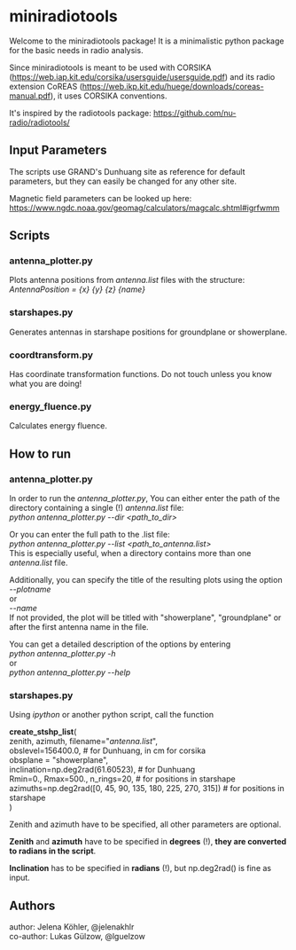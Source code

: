 # miniradiotools
 
Welcome to the miniradiotools package! It is a minimalistic python package for the basic needs in radio analysis.

Since miniradiotools is meant to be used with CORSIKA (https://web.iap.kit.edu/corsika/usersguide/usersguide.pdf) and its radio extension CoREAS (https://web.ikp.kit.edu/huege/downloads/coreas-manual.pdf), it uses CORSIKA conventions.

It's inspired by the radiotools package: https://github.com/nu-radio/radiotools/


## Input Parameters

The scripts use GRAND's Dunhuang site as reference for default parameters, but they can easily be changed for any other site.

Magnetic field parameters can be looked up here: https://www.ngdc.noaa.gov/geomag/calculators/magcalc.shtml#igrfwmm

## Scripts
### antenna_plotter.py
Plots antenna positions from *antenna.list* files with the structure:\
*AntennaPosition = {x} {y} {z} {name}*

### starshapes.py
Generates antennas in starshape positions for groundplane or showerplane.

### coordtransform.py
Has coordinate transformation functions. Do not touch unless you know what you are doing!

### energy_fluence.py
Calculates energy fluence.

## How to run
### antenna_plotter.py
In order to run the *antenna_plotter.py*,
You can either enter the path of the directory containing a single (!) *antenna.list* file:\
*python antenna_plotter.py --dir <path_to_dir>*

Or you can enter the full path to the .list file:\
*python antenna_plotter.py --list <path_to_antenna.list>*\
This is especially useful, when a directory contains more than one *antenna.list* file.

Additionally, you can specify the title of the resulting plots using the option\
*--plotname*\
or\
*--name*\
If not provided, the plot will be titled with "showerplane", "groundplane" or after the first antenna name in the file.


You can get a detailed description of the options by entering\
*python antenna_plotter.py -h*\
or\
*python antenna_plotter.py --help*


### starshapes.py
Using *ipython* or another python script, call the function

**create_stshp_list**(\
    zenith, azimuth, filename="*antenna.list*", \
    obslevel=156400.0, # for Dunhuang, in cm for corsika\
    obsplane = "showerplane",\
    inclination=np.deg2rad(61.60523), # for Dunhuang\
    Rmin=0., Rmax=500., n_rings=20, # for positions in starshape\
    azimuths=np.deg2rad([0, 45, 90, 135, 180, 225, 270, 315]) # for positions in starshape\
    )

Zenith and azimuth have to be specified, all other parameters are optional.

**Zenith** and **azimuth** have to be specified in **degrees** (!), **they are converted to radians in the script**.

**Inclination** has to be specified in **radians** (!), but np.deg2rad(<degrees>) is fine as input.

## Authors
author: Jelena Köhler, @jelenakhlr\
co-author: Lukas Gülzow, @lguelzow
